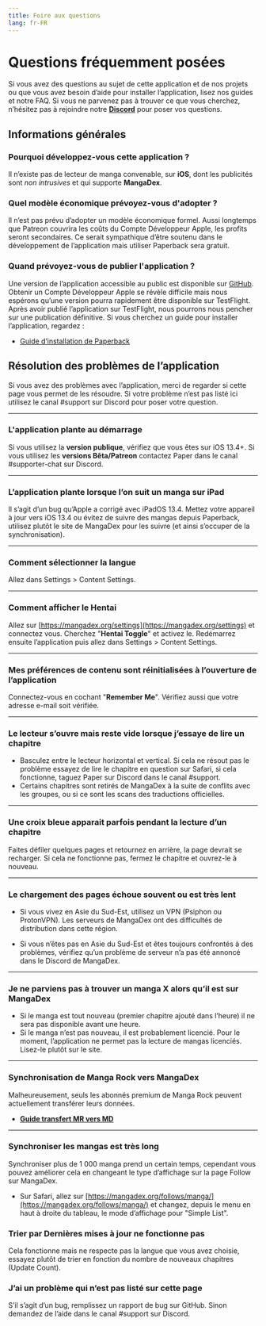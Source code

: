 ```yaml
---
title: Foire aux questions
lang: fr-FR
---
```


# Questions fréquemment posées
Si vous avez des questions au sujet de cette application et de nos projets ou que vous avez besoin d’aide pour installer l’application, lisez nos guides et notre FAQ. Si vous ne parvenez pas à trouver ce que vous cherchez, n’hésitez pas à rejoindre notre **[Discord](https://discord.gg/Ny83JV3)** pour poser vos questions.

## Informations générales
### Pourquoi développez-vous cette application ?
Il n’existe pas de lecteur de manga convenable, sur **iOS**, dont les publicités sont _non intrusives_ et qui supporte **MangaDex**.

### Quel modèle économique prévoyez-vous d'adopter ?
Il n’est pas prévu d’adopter un modèle économique formel. Aussi longtemps que Patreon couvrira les coûts du Compte Développeur Apple, les profits seront secondaires. Ce serait sympathique d’être soutenu dans le développement de l’application mais utiliser Paperback sera gratuit.

### Quand prévoyez-vous de publier l'application ?
Une version de l’application accessible au public est disponible sur [GitHub](https://github.com/FaizanDurrani/Paperback-Public/releases). Obtenir un Compte Développeur Apple se révèle difficile mais nous espérons qu’une version pourra rapidement être disponible sur TestFlight. Après avoir publié l’application sur TestFlight, nous pourrons nous pencher sur une publication définitive. Si vous cherchez un guide pour installer l’application, regardez :

* [Guide d’installation de Paperback](/fr/help/guides/getting-started) 

## Résolution des problèmes de l’application
Si vous avez des problèmes avec l’application, merci de regarder si cette page vous permet de les résoudre. Si votre problème n’est pas listé ici utilisez le canal #support sur Discord pour poser votre question.

--- 

### L'application plante au démarrage
Si vous utilisez la **version publique**, vérifiez que vous êtes sur iOS 13.4+. Si vous utilisez les **versions Bêta/Patreon** contactez Paper dans le canal #supporter-chat sur Discord.

---

### L’application plante lorsque l’on suit un manga sur iPad
Il s’agit d’un bug qu’Apple a corrigé avec iPadOS 13.4. Mettez votre appareil à jour vers iOS 13.4 ou évitez de suivre des mangas depuis Paperback, utilisez plutôt le site de MangaDex pour les suivre (et ainsi s’occuper de la synchronisation).

---

### Comment sélectionner la langue
Allez dans Settings > Content Settings.

---

### Comment afficher le Hentai
Allez sur [https://mangadex.org/settings](https://mangadex.org/settings) et connectez vous. Cherchez "**Hentai Toggle**" et activez le.
Redémarrez ensuite l’application puis allez dans Settings > Content Settings.

---

### Mes préférences de contenu sont réinitialisées à l’ouverture de l’application 
Connectez-vous en cochant "**Remember Me**". Vérifiez aussi que votre adresse e-mail soit vérifiée.

---

### Le lecteur s’ouvre mais reste vide lorsque j’essaye de lire un chapitre
 * Basculez entre le lecteur horizontal et vertical. Si cela ne résout pas le problème essayez de lire le chapitre en question sur Safari, si cela fonctionne, taguez Paper sur Discord dans le canal #support.
 * Certains chapitres sont retirés de MangaDex à la suite de conflits avec les groupes, ou si ce sont les scans des traductions officielles.

---

### Une croix bleue apparait parfois pendant la lecture d’un chapitre
Faites défiler quelques pages et retournez en arrière, la page devrait se recharger. Si cela ne fonctionne pas, fermez le chapitre et ouvrez-le à nouveau.

---

### Le chargement des pages échoue souvent ou est très lent
 * Si vous vivez en Asie du Sud-Est, utilisez un VPN (Psiphon ou ProtonVPN). Les serveurs de MangaDex ont des difficultés de distribution dans cette région.

 * Si vous n’êtes pas en Asie du Sud-Est et êtes toujours confrontés à des problèmes, vérifiez qu’un problème de serveur n’a pas été annoncé dans le Discord de MangaDex.
 
---

### Je ne parviens pas à trouver un manga X alors qu’il est sur MangaDex
 * Si le manga est tout nouveau (premier chapitre ajouté dans l’heure) il ne sera pas disponible avant une heure. 
 * Si le manga n’est pas nouveau, il est probablement licencié. Pour le moment, l’application ne permet pas la lecture de mangas licenciés. Lisez-le plutôt sur le site.

---

### Synchronisation de Manga Rock vers MangaDex
Malheureusement, seuls les abonnés premium de Manga Rock peuvent actuellement transférer leurs données.

* [**Guide transfert MR vers MD**](https://www.reddit.com/r/mangarockapp/comments/f89aie/tool_exporting_mr_favorites/)
---

### Synchroniser les mangas est très long
Synchroniser plus de 1 000 manga prend un certain temps, cependant vous pouvez améliorer cela en changeant le type d’affichage sur la page Follow sur MangaDex.

 * Sur Safari, allez sur [https://mangadex.org/follows/manga/](https://mangadex.org/follows/manga/) et changez, depuis le menu en haut à droite du tableau, le mode d’affichage pour "Simple List".

### Trier par Dernières mises à jour ne fonctionne pas
Cela fonctionne mais ne respecte pas la langue que vous avez choisie, essayez plutôt de trier en fonction du nombre de nouveaux chapitres (Update Count).

### J’ai un problème qui n’est pas listé sur cette page
S’il s’agit d’un bug, remplissez un rapport de bug sur GitHub. Sinon demandez de l’aide dans le canal #support sur Discord.